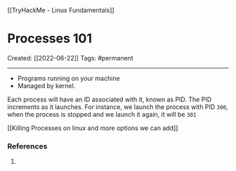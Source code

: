 [[TryHackMe - Linux Fundamentals]]

# Processes 101
Created:  [[2022-06-22]]
Tags: #permanent  

---
- Programs running on your machine 
- Managed by kernel.  


Each process will have an ID associated with it, known as PID. 
The PID increments as it launches. For instance, we launch the process with PID `300`, when the process is stopped and we launch it again, it will be `301` 


[[Killing Processes on linux and more options we can add]]









### References
1. 